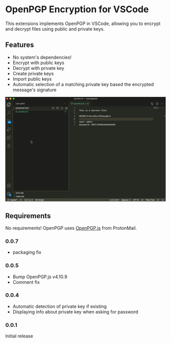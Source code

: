 # OpenPGP Encryption for VSCode

This extensions implements OpenPGP in VSCode, allowing you to encrypt and decrypt files using public and private keys.

## Features

- No system's dependencies!
- Encrypt with public keys
- Decrypt with private key
- Create private keys
- Import public keys
- Automatic selection of a matching private key based the encrypted message's signature

![VSCode OpenPGP](images/vscode-openpgp.gif)

## Requirements

No requirements! OpenPGP uses [OpenPGP.js](https://openpgpjs.org/) from ProtonMail.


### 0.0.7

- packaging fix 


### 0.0.5

- Bump OpenPGP.js v4.10.9
- Comment fix

### 0.0.4

- Automatic detection of private key if existing
- Displaying info about private key when asking for password


### 0.0.1

Initial release 

